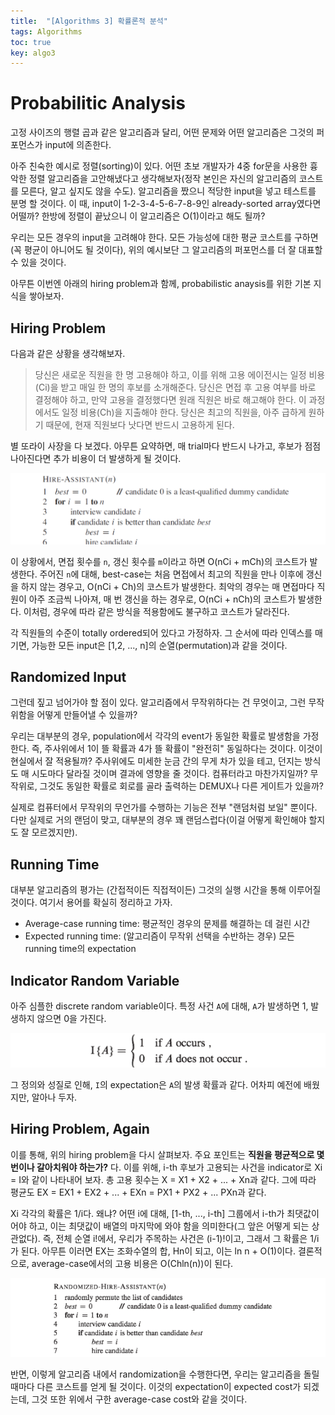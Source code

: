 ```yaml
---
title:  "[Algorithms 3] 확률론적 분석"
tags: Algorithms
toc: true
key: algo3
---
```


# Probabilitic Analysis
고정 사이즈의 행렬 곱과 같은 알고리즘과 달리, 어떤 문제와 어떤 알고리즘은 그것의 퍼포먼스가 input에 의존한다.

아주 친숙한 예시로 정렬(sorting)이 있다. 어떤 초보 개발자가 4중 for문을 사용한 흉악한 정렬 알고리즘을 고안해냈다고 생각해보자(정작 본인은 자신의 알고리즘의 코스트를 모른다, 알고 싶지도 않을 수도). 알고리즘을 짰으니 적당한 input을 넣고 테스트를 분명 할 것이다. 이 때, input이 1-2-3-4-5-6-7-8-9인 already-sorted array였다면 어떨까? 한방에 정렬이 끝났으니 이 알고리즘은 O(1)이라고 해도 될까? 

우리는 모든 경우의 input을 고려해야 한다. 모든 가능성에 대한 평균 코스트를 구하면(꼭 평균이 아니어도 될 것이다), 위의 예시보단 그 알고리즘의 퍼포먼스를 더 잘 대표할 수 있을 것이다.

아무튼 이번엔 아래의 hiring problem과 함께, probabilistic anaysis를 위한 기본 지식을 쌓아보자.

## Hiring Problem
다음과 같은 상황을 생각해보자.

> 당신은 새로운 직원을 한 명 고용해야 하고, 이를 위해 고용 에이전시는 일정 비용(Ci)을 받고 매일 한 명의 후보를 소개해준다. 당신은 면접 후 고용 여부를 바로 결정해야 하고, 만약 고용을 결정했다면 원래 직원은 바로 해고해야 한다. 이 과정에서도 일정 비용(Ch)을 지출해야 한다. 당신은 최고의 직원을, 아주 급하게 원하기 때문에, 현재 직원보다 낫다면 반드시 고용하게 된다.

별 또라이 사장을 다 보겠다. 아무튼 요약하면, 매 trial마다 반드시 나가고, 후보가 점점 나아진다면 추가 비용이 더 발생하게 될 것이다.

![](/imgs/algorithm/algo2.png)

이 상황에서, 면접 횟수를 `n`, 갱신 횟수를 `m`이라고 하면 O(nCi + mCh)의 코스트가 발생한다. 주어진 `n`에 대해, best-case는 처음 면접에서 최고의 직원을 만나 이후에 갱신을 하지 않는 경우고, O(nCi + Ch)의 코스트가 발생한다. 최악의 경우는 매 면접마다 직원이 아주 조금씩 나아져, 매 번 갱신을 하는 경우로, O(nCi + nCh)의 코스트가 발생한다. 이처럼, 경우에 따라 같은 방식을 적용함에도 불구하고 코스트가 달라진다.

각 직원들의 수준이 totally ordered되어 있다고 가정하자. 그 순서에 따라 인덱스를 매기면, 가능한 모든 input은 [1,2, ..., n]의 순열(permutation)과 같을 것이다.

## Randomized Input
그런데 짚고 넘어가야 할 점이 있다. 알고리즘에서 무작위하다는 건 무엇이고, 그런 무작위함을 어떻게 만들어낼 수 있을까?

우리는 대부분의 경우, population에서 각각의 event가 동일한 확률로 발생함을 가정한다. 즉, 주사위에서 1이 뜰 확률과 4가 뜰 확률이 "완전히" 동일하다는 것이다. 이것이 현실에서 잘 적용될까? 주사위에도 미세한 눈금 간의 무게 차가 있을 테고, 던지는 방식도 매 시도마다 달라질 것이며 결과에 영향을 줄 것이다. 컴퓨터라고 마찬가지일까? 무작위로, 그것도 동일한 확률로 회로를 골라 출력하는 DEMUX나 다른 게이트가 있을까?

실제로 컴퓨터에서 무작위의 무언가를 수행하는 기능은 전부 "랜덤처럼 보일" 뿐이다. 다만 실제로 거의 랜덤이 맞고, 대부분의 경우 꽤 랜덤스럽다(이걸 어떻게 확인해야 할지도 잘 모르겠지만). 

## Running Time
대부분 알고리즘의 평가는 (간접적이든 직접적이든) 그것의 실행 시간을 통해 이루어질 것이다. 여기서 용어를 확실히 정리하고 가자.

- Average-case running time: 평균적인 경우의 문제를 해결하는 데 걸린 시간
- Expected running time: (알고리즘이 무작위 선택을 수반하는 경우) 모든 running time의 expectation

## Indicator Random Variable
아주 심플한 discrete random variable이다. 특정 사건 `A`에 대해, `A`가 발생하면 1, 발생하지 않으면 0을 가진다.

![](/imgs/algorithm/algo3.png)

그 정의와 성질로 인해, `I`의 expectation은 `A`의 발생 확률과 같다. 어차피 예전에 배웠지만, 알아나 두자.

## Hiring Problem, Again 
이를 통해, 위의 hiring problem을 다시 살펴보자. 주요 포인트는 __직원을 평균적으로 몇 번이나 갈아치워야 하는가?__ 다. 이를 위해, i-th 후보가 고용되는 사건을 indicator로 Xi = I와 같이 나타내어 보자. 총 고용 횟수는 X = X1 + X2 + ... + Xn과 같다. 그에 따라 평균도 EX = EX1 + EX2 + ... + EXn = PX1 + PX2 + ... PXn과 같다.

Xi 각각의 확률은 1/i다. 왜냐? 어떤 i에 대해, [1-th, ..., i-th] 그룹에서 i-th가 최댓값이어야 하고, 이는 최댓값이 배열의 마지막에 와야 함을 의미한다(그 앞은 어떻게 되는 상관없다). 즉, 전체 순열 i!에서, 우리가 주목하는 사건은 (i-1)!이고, 그래서 그 확률은 1/i가 된다. 아무튼 이러면 EX는 조화수열의 합, Hn이 되고, 이는 ln n + O(1)이다. 결론적으로, average-case에서의 고용 비용은 O(Chln(n))이 된다.

![](/imgs/algorithm/algo4.png)

반면, 이렇게 알고리즘 내에서 randomization을 수행한다면, 우리는 알고리즘을 돌릴 때마다 다른 코스트를 얻게 될 것이다. 이것의 expectation이 expected cost가 되겠는데, 그것 또한 위에서 구한 average-case cost와 같을 것이다.

